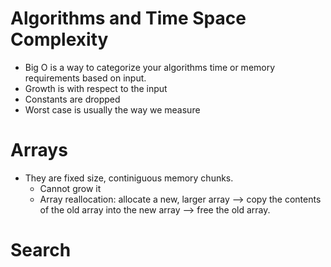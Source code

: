 # Algorithms and Time Space Complexity
- Big O is a way to categorize your algorithms time or memory requirements based on input.
- Growth is with respect to the input
- Constants are dropped
- Worst case is usually the way we measure

# Arrays
- They are fixed size, continiguous memory chunks.
  - Cannot grow it
  - Array reallocation: allocate a new, larger array --> copy the contents of the old array into the new array --> free the old array.

# Search
